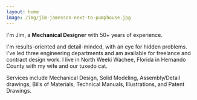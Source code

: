 ```yaml
---
layout: home
image: /img/jim-jamesson-next-to-pumphouse.jpg
---
```

<p class="lead">
  I'm Jim, a <strong>Mechanical Designer</strong> with 50+ years of experience.
</p>

I'm results-oriented and detail-minded, with an eye for hidden problems. I've led three engineering departments and am available for freelance and contract design work. I live in North Weeki Wachee, Florida in Hernando County with my wife and our tuxedo cat.

Services include Mechanical Design, Solid Modeling, Assembly/Detail drawings, Bills of Materials, Technical Manuals, Illustrations, and Patent Drawings.

